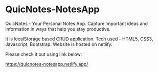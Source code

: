 # QuicNotes-NotesApp
QuicNotes - Your Personal Notes App. Capture important ideas and information in ways that help you stay productive.

It is localStorage based CRUD application. Tech used - HTML5, CSS3, Javascript, Bootstrap. Website is hosted on netlify. 

Please check it out using link below:

https://quicnotes-notesapp.netlify.app/
